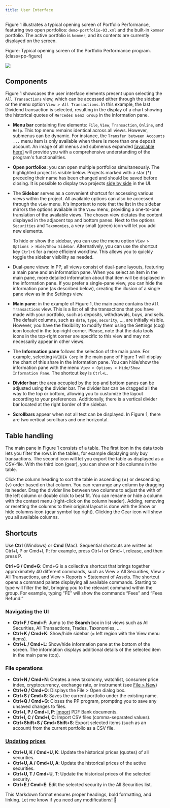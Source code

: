 ```yaml
---
title: User Interface
---
```

Figure 1 illustrates a typical opening screen of Portfolio Performance, featuring two open portfolios: `demo-portfolio-03.xml` and the built-in `kommer` portfolio. The active portfolio is `kommer`, and its contents are currently displayed on the screen.

Figure: Typical opening screen of the Portfolio Performance program. {class=pp-figure}

![](images/components-UI.svg)

## Components

Figure 1 showcases the user interface elements present upon selecting the `All Transactions` view, which can be accessed either through the sidebar or the menu option `View > All Transactions`. In this example, the last Dividend transaction is selected, resulting in the display of a chart showing the historical quotes of `Mercedes Benz Group` in the information pane.

- **Menu bar** containing five elements: `File`, `View`, `Transaction`, `Online`, and `Help`. This top menu remains identical across all views. However, submenus can be dynamic. For instance, the `Transfer between Accounts ...` menu item is only available when there is more than one deposit account. An image of all menus and submenus expanded [[available here]](menu.md) will provide you with a comprehensive understanding of the program's functionalities.
- **Open portfolios**: you can open multiple portfolios simultaneously. The highlighted project is visible below. Projects marked with a star (*) preceding their name has been changed and should be saved before closing. It is possible to display two projects [side by side](../how-to/copy-securities.md) in the UI.
-  The **Sidebar** serves as a convenient shortcut for accessing various views within the project. All available options can also be accessed through the `View` menu. It's important to note that the list in the sidebar mirrors the options available in the `View` menu, providing a one-to-one translation of the available views. The chosen view dictates the content displayed in the adjacent top and bottom panes. Next to the options `Securities` and `Taxonomies`, a very small (green) icon will let you add new elements.

    To hide or show the sidebar, you can use the menu option `View > Options > Hide/Show Sidebar`. Alternatively, you can use the shortcut key `Ctrl+K` for a more efficient workflow. This allows you to quickly toggle the sidebar visibility as needed.

- Dual-pane views: In PP, all views consist of dual-pane layouts, featuring a main pane and an information pane. When you select an item in the main pane, more detailed information about that item will be displayed in the information pane. If you prefer a single-pane view, you can hide the information pane (as described below), creating the illusion of a single pane view as in the Settings view. 
- **Main pane**: in the example of Figure 1, the main pane contains the `All Transactions` view. This is a list of all the transactions that you have made with your portfolio, such as deposits, withdrawals, buys, and sells. The default columns, such as `date`, `type`, `security`, ..., are initially visible. However, you have the flexibility to modify them using the Settings (cog) icon located in the top-right corner. Please, note that the data tools icons in the top-right corner are specific to this view and may not necessarily appear in other views.
- The **Information pane** follows the selection of the main pane. For example, selecting `NVIDIA Corp` in the main pane of Figure 1 will display the chart of this share in the information pane. You can hide/show the information pane with the menu `View > Options > Hide/Show Information Pane`. The shortcut key is `Ctrl+L`.
- **Divider bar**: the area occupied by the top and bottom panes can be adjusted using the divider bar. The divider bar can be dragged all the way to the top or bottom, allowing you to customize the layout according to your preferences. Additionally, there is a vertical divider bar located at the right border of the sidebar.
- **Scrollbars** appear when not all text can be displayed. In Figure 1, there are two vertical scrollbars and one horizontal.

## Table handling

The main pane in Figure 1 consists of a table. The first icon in the data tools lets you filter the rows in the tables, for example displaying only buy transactions. The second icon will let you export the table as displayed as a CSV-file. With the third icon (gear), you can show or hide columns in the table. 

Click the column heading to sort the table in ascending (&and;) or descending (&or;) order based on that column. You can rearrange any column by dragging its header. Drag the divider line between two columns to adjust the with of the left column or double click to best fit. You can rename or hide a column with the context menu (right-click on the column header). Adding, removing or resetting the columns to their original layout is done with the Show or hide columns icon (gear symbol top right). Clicking the Gear icon will show you all available columns.

## Shortcuts

Use **Ctrl** (Windows) or **Cmd** (Mac). Sequential shortcuts are written as Ctrl+I, P or Cmd+I, P; for example, press Ctrl+I or Cmd+I, release, and then press P.

**Ctrl+G / Cmd+G**: Cmd+G is a collective shortcut that brings together approximately 40 different commands, such as View > All Securities, View > All Transactions, and View > Reports > Statement of Assets. The shortcut opens a command palette displaying all available commands. Starting to type will filter the list, bringing you to the relevant command within the group. For example, typing “FE” will show the commands “Fees” and “Fees Refund.”

### Navigating the UI  
- **Ctrl+F / Cmd+F**: Jump to the **Search** box in list views such as All Securities, All Transactions, Trades, Taxonomies, ...  
- **Ctrl+K / Cmd+K**: Show/hide sidebar (= left region with the View menu items).  
- **Ctrl+L / Cmd+L**: Show/hide information pane at the bottom of the screen. The information displays additional details of the selected item in the main pane (top).  

### File operations  
- **Ctrl+N / Cmd+N**: Creates a new taxonomy, watchlist, consumer price index, cryptocurrency, exchange rate, or instrument (see [File > New](../reference/file/new.md))
- **Ctrl+O / Cmd+O**: Displays the File > Open dialog box.   
- **Ctrl+S / Cmd+S**: Saves the current portfolio under the existing name.  
- **Ctrl+Q / Cmd+Q**: Closes the PP program, prompting you to save any unsaved changes to files.  
- **Ctrl+I, P / Cmd+I, P**: [Import](../reference/file/import/pdf-import.md) PDF Bank documents.  
- **Ctrl+I, C / Cmd+I, C**: Import CSV files (comma-separated values).  
- **Ctrl+Shift+S / Cmd+Shift+S**: Export selected items (such as an account) from the current portfolio as a CSV file.  

### [Updating prices](../reference/online.md#update-quotes)  
- **Ctrl+U, K / Cmd+U, K**: Update the historical prices (quotes) of all securities.  
- **Ctrl+U, A / Cmd+U, A**: Update the historical prices of the active securities.  
- **Ctrl+U, T / Cmd+U, T**: Update the historical prices of the selected security.  
- **Ctrl+E / Cmd+E**: Edit the selected security in the All Securities list.  

This Markdown format ensures proper headings, bold formatting, and linking. Let me know if you need any modifications! 🚀